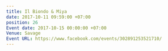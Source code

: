 ```yaml
---
title: Il Biondo & Miya
date: 2017-10-11 09:59:00 +07:00
position: 26
Event date: 2017-10-15 00:00:00 +07:00
Venue: Savage
Event URL: https://www.facebook.com/events/302891253521710/
---
```


